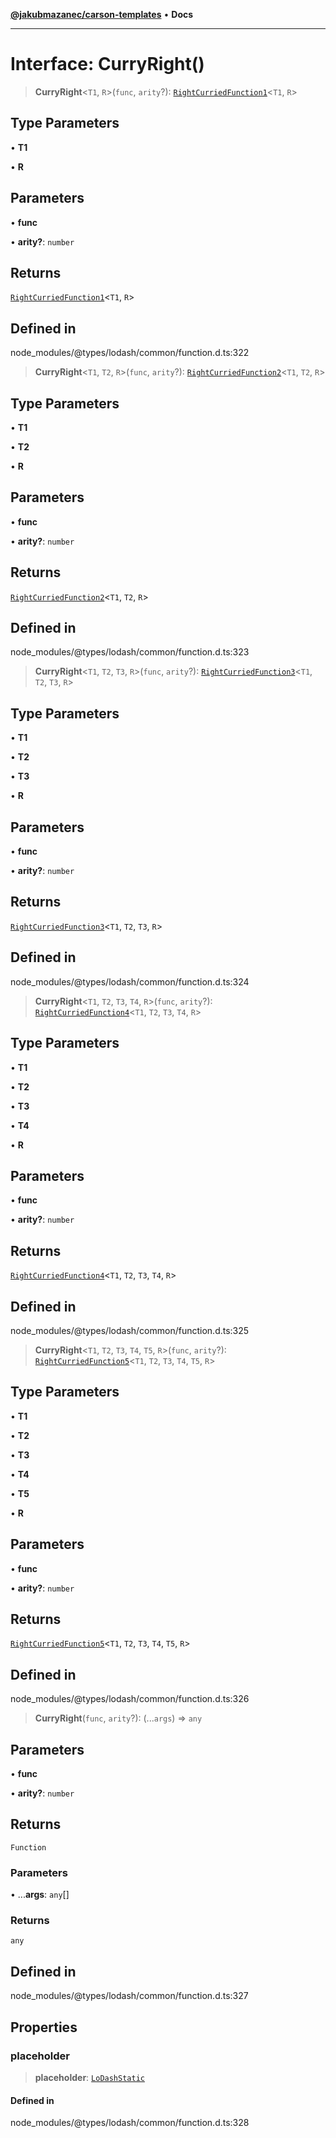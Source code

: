 [**@jakubmazanec/carson-templates**](../../../README.md) • **Docs**

---

# Interface: CurryRight()

> **CurryRight**\<`T1`, `R`\>(`func`, `arity`?):
> [`RightCurriedFunction1`](RightCurriedFunction1.md)\<`T1`, `R`\>

## Type Parameters

• **T1**

• **R**

## Parameters

• **func**

• **arity?**: `number`

## Returns

[`RightCurriedFunction1`](RightCurriedFunction1.md)\<`T1`, `R`\>

## Defined in

node_modules/@types/lodash/common/function.d.ts:322

> **CurryRight**\<`T1`, `T2`, `R`\>(`func`, `arity`?):
> [`RightCurriedFunction2`](RightCurriedFunction2.md)\<`T1`, `T2`, `R`\>

## Type Parameters

• **T1**

• **T2**

• **R**

## Parameters

• **func**

• **arity?**: `number`

## Returns

[`RightCurriedFunction2`](RightCurriedFunction2.md)\<`T1`, `T2`, `R`\>

## Defined in

node_modules/@types/lodash/common/function.d.ts:323

> **CurryRight**\<`T1`, `T2`, `T3`, `R`\>(`func`, `arity`?):
> [`RightCurriedFunction3`](RightCurriedFunction3.md)\<`T1`, `T2`, `T3`, `R`\>

## Type Parameters

• **T1**

• **T2**

• **T3**

• **R**

## Parameters

• **func**

• **arity?**: `number`

## Returns

[`RightCurriedFunction3`](RightCurriedFunction3.md)\<`T1`, `T2`, `T3`, `R`\>

## Defined in

node_modules/@types/lodash/common/function.d.ts:324

> **CurryRight**\<`T1`, `T2`, `T3`, `T4`, `R`\>(`func`, `arity`?):
> [`RightCurriedFunction4`](RightCurriedFunction4.md)\<`T1`, `T2`, `T3`, `T4`, `R`\>

## Type Parameters

• **T1**

• **T2**

• **T3**

• **T4**

• **R**

## Parameters

• **func**

• **arity?**: `number`

## Returns

[`RightCurriedFunction4`](RightCurriedFunction4.md)\<`T1`, `T2`, `T3`, `T4`, `R`\>

## Defined in

node_modules/@types/lodash/common/function.d.ts:325

> **CurryRight**\<`T1`, `T2`, `T3`, `T4`, `T5`, `R`\>(`func`, `arity`?):
> [`RightCurriedFunction5`](RightCurriedFunction5.md)\<`T1`, `T2`, `T3`, `T4`, `T5`, `R`\>

## Type Parameters

• **T1**

• **T2**

• **T3**

• **T4**

• **T5**

• **R**

## Parameters

• **func**

• **arity?**: `number`

## Returns

[`RightCurriedFunction5`](RightCurriedFunction5.md)\<`T1`, `T2`, `T3`, `T4`, `T5`, `R`\>

## Defined in

node_modules/@types/lodash/common/function.d.ts:326

> **CurryRight**(`func`, `arity`?): (...`args`) => `any`

## Parameters

• **func**

• **arity?**: `number`

## Returns

`Function`

### Parameters

• ...**args**: `any`[]

### Returns

`any`

## Defined in

node_modules/@types/lodash/common/function.d.ts:327

## Properties

### placeholder

> **placeholder**: [`LoDashStatic`](LoDashStatic.md)

#### Defined in

node_modules/@types/lodash/common/function.d.ts:328
